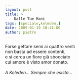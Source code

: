 ```yaml
---
layout: post
title: >
    Dalle Tue Mani
tags: [speciale,keleden,]
date: 2009-01-19 18:41:00
author: pietro
---
```

Forse gettare semi ai quattro venti<br/>non basta ad essere contenti,<br/>e si cerca un fiore già sbocciato<br/>cui amore è visto amor donato.<br/><br/><span style="font-style: italic">A Keleden... Sempre che esista...</span>
